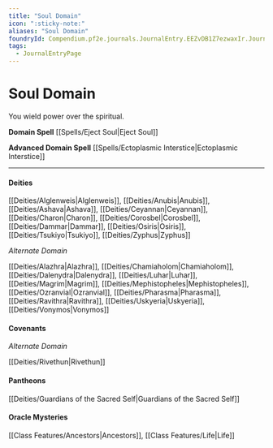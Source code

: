 ```yaml
---
title: "Soul Domain"
icon: ":sticky-note:"
aliases: "Soul Domain"
foundryId: Compendium.pf2e.journals.JournalEntry.EEZvDB1Z7ezwaxIr.JournalEntryPage.rtobUemb6vF2Yu3Y
tags:
  - JournalEntryPage
---
```


# Soul Domain
You wield power over the spiritual.

**Domain Spell** [[Spells/Eject Soul|Eject Soul]]

**Advanced Domain Spell** [[Spells/Ectoplasmic Interstice|Ectoplasmic Interstice]]

* * *

#### **Deities**

[[Deities/Alglenweis|Alglenweis]], [[Deities/Anubis|Anubis]], [[Deities/Ashava|Ashava]], [[Deities/Ceyannan|Ceyannan]], [[Deities/Charon|Charon]], [[Deities/Corosbel|Corosbel]], [[Deities/Dammar|Dammar]], [[Deities/Osiris|Osiris]], [[Deities/Tsukiyo|Tsukiyo]], [[Deities/Zyphus|Zyphus]]

_Alternate Domain_

[[Deities/Alazhra|Alazhra]], [[Deities/Chamiaholom|Chamiaholom]], [[Deities/Dalenydra|Dalenydra]], [[Deities/Luhar|Luhar]], [[Deities/Magrim|Magrim]], [[Deities/Mephistopheles|Mephistopheles]], [[Deities/Ozranvial|Ozranvial]], [[Deities/Pharasma|Pharasma]], [[Deities/Ravithra|Ravithra]], [[Deities/Uskyeria|Uskyeria]], [[Deities/Vonymos|Vonymos]]

#### **Covenants**

_Alternate Domain_

[[Deities/Rivethun|Rivethun]]

#### **Pantheons**

[[Deities/Guardians of the Sacred Self|Guardians of the Sacred Self]]

#### **Oracle Mysteries**

[[Class Features/Ancestors|Ancestors]], [[Class Features/Life|Life]]